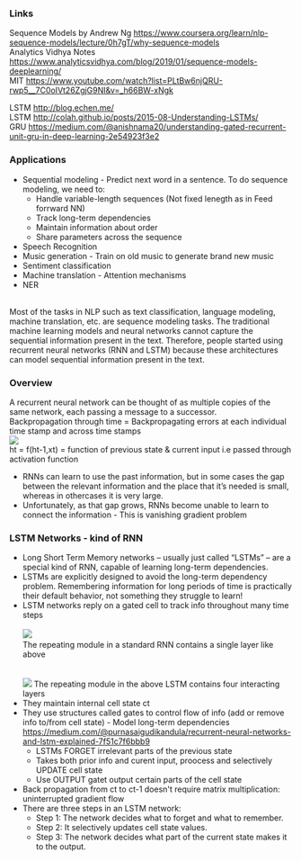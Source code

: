 ### Links
Sequence Models by Andrew Ng https://www.coursera.org/learn/nlp-sequence-models/lecture/0h7gT/why-sequence-models <br/>
Analytics Vidhya Notes https://www.analyticsvidhya.com/blog/2019/01/sequence-models-deeplearning/ <br/>
MIT https://www.youtube.com/watch?list=PLtBw6njQRU-rwp5__7C0oIVt26ZgjG9NI&v=_h66BW-xNgk <br/>

LSTM http://blog.echen.me/ <br/> 
LSTM http://colah.github.io/posts/2015-08-Understanding-LSTMs/ <br/>
GRU https://medium.com/@anishnama20/understanding-gated-recurrent-unit-gru-in-deep-learning-2e54923f3e2 <br/>

### Applications
* Sequential modeling - Predict next word in a sentence. To do sequence modeling, we need to:
  * Handle variable-length sequences (Not fixed lenegth as in Feed forrward NN)
  * Track long-term dependencies
  * Maintain information about order
  * Share parameters across the sequence
* Speech Recognition
* Music generation - Train on old music to generate brand new music
* Sentiment classification
* Machine translation - Attention mechanisms
* NER
</br>
Most of the tasks in NLP such as text classification, language modeling, machine translation, etc. are sequence modeling tasks. The traditional machine learning models and neural networks cannot capture the sequential information present in the text. Therefore, people started using recurrent neural networks (RNN and LSTM) because these architectures can model sequential information present in the text.



### Overview
A recurrent neural network can be thought of as multiple copies of the same network, each passing a message to a successor. <br/> Backpropagation through time = Backpropagating errors at each individual time stamp and across time stamps <br/>
![](http://colah.github.io/posts/2015-08-Understanding-LSTMs/img/RNN-unrolled.png) <br/>
ht = f(ht-1,xt) = function of previous state & current input i.e passed through activation function <br/>
* RNNs can learn to use the past information, but in some cases the gap between the relevant information and the place that it’s needed is small, whereas in othercases it is very large.
* Unfortunately, as that gap grows, RNNs become unable to learn to connect the information - This is vanishing gradient problem

### LSTM Networks - kind of RNN
* Long Short Term Memory networks – usually just called “LSTMs” – are a special kind of RNN, capable of learning long-term dependencies.
* LSTMs are explicitly designed to avoid the long-term dependency problem. Remembering information for long periods of time is practically their default behavior, not something they struggle to learn!
* LSTM networks reply on a gated cell to track info throughout many time steps <br/> <br/>
![](http://colah.github.io/posts/2015-08-Understanding-LSTMs/img/LSTM3-SimpleRNN.png) <br/>
The repeating module in a standard RNN contains a single layer like above <br/> <br/> <br/>
![](http://colah.github.io/posts/2015-08-Understanding-LSTMs/img/LSTM3-chain.png)
The repeating module in the above LSTM contains four interacting layers
* They maintain internal cell state ct
* They use structures called gates to control flow of info (add or remove info to/from cell state) - Model long-term dependencies https://medium.com/@purnasaigudikandula/recurrent-neural-networks-and-lstm-explained-7f51c7f6bbb9
  * LSTMs FORGET irrelevant parts of the previous state
  * Takes both prior info and curent input, proocess and selectively UPDATE cell state
  * Use OUTPUT gatet output certain parts of the cell state 
* Back propagation from ct to ct-1 doesn't require matrix multiplication: uninterrupted gradient flow
* There are three steps in an LSTM network:
  * Step 1: The network decides what to forget and what to remember.
  * Step 2: It selectively updates cell state values.
  * Step 3: The network decides what part of the current state makes it to the output.










